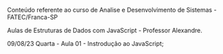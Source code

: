 Conteúdo referente ao curso de Analise e Desenvolvimento de Sistemas - FATEC/Franca-SP

Aulas de Estruturas de Dados com JavaScript - Professor Alexandre.

09/08/23 Quarta - Aula 01 - Instrodução ao JavaScript;